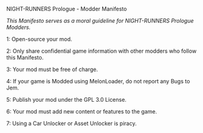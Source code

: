 NIGHT-RUNNERS Prologue - Modder Manifesto

*This Manifesto serves as a moral guideline for NIGHT-RUNNERS Prologue Modders.*

1: Open-source your mod.

2: Only share confidential game information with other modders who follow this Manifesto.

3: Your mod must be free of charge.

4: If your game is Modded using MelonLoader, do not report any Bugs to Jem.

5: Publish your mod under the GPL 3.0 License.

6: Your mod must add new content or features to the game.

7: Using a Car Unlocker or Asset Unlocker is piracy.
